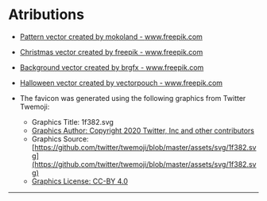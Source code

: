 # Atributions

- <a href='https://www.freepik.com/vectors/pattern'>Pattern vector created by mokoland - www.freepik.com</a>
- <a href='https://www.freepik.com/vectors/christmas'>Christmas vector created by freepik - www.freepik.com</a>
- <a href='https://www.freepik.com/vectors/background'>Background vector created by brgfx - www.freepik.com</a>
- <a href='https://www.freepik.com/vectors/halloween'>Halloween vector created by vectorpouch - www.freepik.com</a>

- The favicon was generated using the following graphics from Twitter Twemoji:

  - Graphics Title: 1f382.svg
  - [Graphics Author: Copyright 2020 Twitter, Inc and other contributors](https://github.com/twitter/twemoji)
  - Graphics Source: [https://github.com/twitter/twemoji/blob/master/assets/svg/1f382.svg](https://github.com/twitter/twemoji/blob/master/assets/svg/1f382.svg)
  - [Graphics License: CC-BY 4.0](https://creativecommons.org/licenses/by/4.0/)

---

<div align="center"></div>

